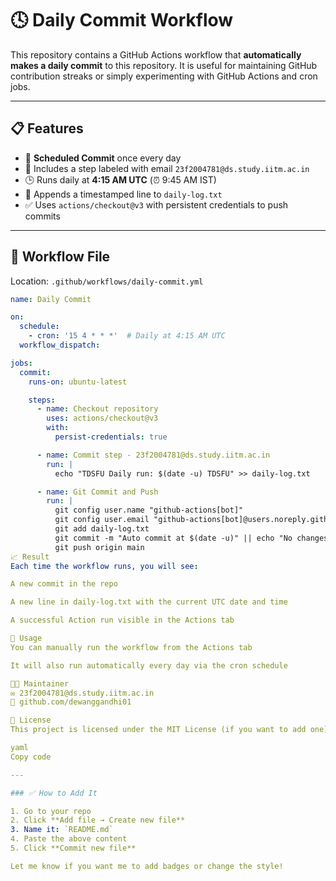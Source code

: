 # 🕓 Daily Commit Workflow

This repository contains a GitHub Actions workflow that **automatically makes a daily commit** to this repository. It is useful for maintaining GitHub contribution streaks or simply experimenting with GitHub Actions and cron jobs.

---

## 📋 Features

- 🔁 **Scheduled Commit** once every day
- 📧 Includes a step labeled with email `23f2004781@ds.study.iitm.ac.in`
- 🕒 Runs daily at **4:15 AM UTC** (⏰ 9:45 AM IST)
- 📄 Appends a timestamped line to `daily-log.txt`
- ✅ Uses `actions/checkout@v3` with persistent credentials to push commits

---

## 📂 Workflow File

Location: `.github/workflows/daily-commit.yml`

```yaml
name: Daily Commit

on:
  schedule:
    - cron: '15 4 * * *'  # Daily at 4:15 AM UTC
  workflow_dispatch:

jobs:
  commit:
    runs-on: ubuntu-latest

    steps:
      - name: Checkout repository
        uses: actions/checkout@v3
        with:
          persist-credentials: true

      - name: Commit step - 23f2004781@ds.study.iitm.ac.in
        run: |
          echo "TDSFU Daily run: $(date -u) TDSFU" >> daily-log.txt

      - name: Git Commit and Push
        run: |
          git config user.name "github-actions[bot]"
          git config user.email "github-actions[bot]@users.noreply.github.com"
          git add daily-log.txt
          git commit -m "Auto commit at $(date -u)" || echo "No changes to commit"
          git push origin main
📈 Result
Each time the workflow runs, you will see:

A new commit in the repo

A new line in daily-log.txt with the current UTC date and time

A successful Action run visible in the Actions tab

📌 Usage
You can manually run the workflow from the Actions tab

It will also run automatically every day via the cron schedule

🧑‍💻 Maintainer
✉️ 23f2004781@ds.study.iitm.ac.in
🔗 github.com/dewanggandhi01

📜 License
This project is licensed under the MIT License (if you want to add one).

yaml
Copy code

---

### ✅ How to Add It

1. Go to your repo
2. Click **Add file → Create new file**
3. Name it: `README.md`
4. Paste the above content
5. Click **Commit new file**

Let me know if you want me to add badges or change the style!
